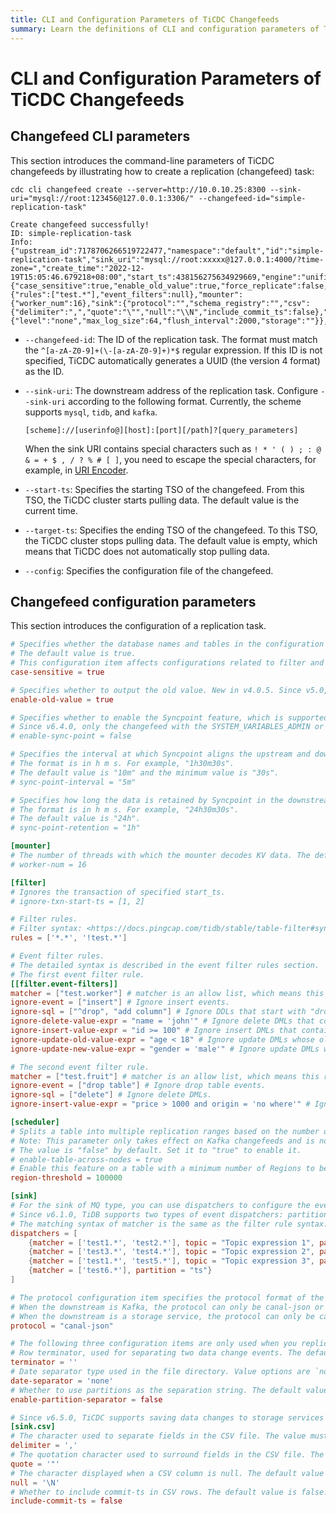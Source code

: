 ```yaml
---
title: CLI and Configuration Parameters of TiCDC Changefeeds
summary: Learn the definitions of CLI and configuration parameters of TiCDC changefeeds.
---
```


# CLI and Configuration Parameters of TiCDC Changefeeds

## Changefeed CLI parameters

This section introduces the command-line parameters of TiCDC changefeeds by illustrating how to create a replication (changefeed) task:

```shell
cdc cli changefeed create --server=http://10.0.10.25:8300 --sink-uri="mysql://root:123456@127.0.0.1:3306/" --changefeed-id="simple-replication-task"
```

```shell
Create changefeed successfully!
ID: simple-replication-task
Info: {"upstream_id":7178706266519722477,"namespace":"default","id":"simple-replication-task","sink_uri":"mysql://root:xxxxx@127.0.0.1:4000/?time-zone=","create_time":"2022-12-19T15:05:46.679218+08:00","start_ts":438156275634929669,"engine":"unified","config":{"case_sensitive":true,"enable_old_value":true,"force_replicate":false,"ignore_ineligible_table":false,"check_gc_safe_point":true,"enable_sync_point":true,"bdr_mode":false,"sync_point_interval":30000000000,"sync_point_retention":3600000000000,"filter":{"rules":["test.*"],"event_filters":null},"mounter":{"worker_num":16},"sink":{"protocol":"","schema_registry":"","csv":{"delimiter":",","quote":"\"","null":"\\N","include_commit_ts":false},"column_selectors":null,"transaction_atomicity":"none","encoder_concurrency":16,"terminator":"\r\n","date_separator":"none","enable_partition_separator":false},"consistent":{"level":"none","max_log_size":64,"flush_interval":2000,"storage":""}},"state":"normal","creator_version":"v6.5.0"}
```

- `--changefeed-id`: The ID of the replication task. The format must match the `^[a-zA-Z0-9]+(\-[a-zA-Z0-9]+)*$` regular expression. If this ID is not specified, TiCDC automatically generates a UUID (the version 4 format) as the ID.
- `--sink-uri`: The downstream address of the replication task. Configure `--sink-uri` according to the following format. Currently, the scheme supports `mysql`, `tidb`, and `kafka`.

    ```
    [scheme]://[userinfo@][host]:[port][/path]?[query_parameters]
    ```

    When the sink URI contains special characters such as `! * ' ( ) ; : @ & = + $ , / ? % # [ ]`, you need to escape the special characters, for example, in [URI Encoder](https://meyerweb.com/eric/tools/dencoder/).

- `--start-ts`: Specifies the starting TSO of the changefeed. From this TSO, the TiCDC cluster starts pulling data. The default value is the current time.
- `--target-ts`: Specifies the ending TSO of the changefeed. To this TSO, the TiCDC cluster stops pulling data. The default value is empty, which means that TiCDC does not automatically stop pulling data.
- `--config`: Specifies the configuration file of the changefeed.

## Changefeed configuration parameters

This section introduces the configuration of a replication task.

```toml
# Specifies whether the database names and tables in the configuration file are case-sensitive.
# The default value is true.
# This configuration item affects configurations related to filter and sink.
case-sensitive = true

# Specifies whether to output the old value. New in v4.0.5. Since v5.0, the default value is `true`.
enable-old-value = true

# Specifies whether to enable the Syncpoint feature, which is supported since v6.3.0 and is disabled by default.
# Since v6.4.0, only the changefeed with the SYSTEM_VARIABLES_ADMIN or SUPER privilege can use the TiCDC Syncpoint feature.
# enable-sync-point = false

# Specifies the interval at which Syncpoint aligns the upstream and downstream snapshots.
# The format is in h m s. For example, "1h30m30s".
# The default value is "10m" and the minimum value is "30s".
# sync-point-interval = "5m"

# Specifies how long the data is retained by Syncpoint in the downstream table. When this duration is exceeded, the data is cleaned up.
# The format is in h m s. For example, "24h30m30s".
# The default value is "24h".
# sync-point-retention = "1h"

[mounter]
# The number of threads with which the mounter decodes KV data. The default value is 16.
# worker-num = 16

[filter]
# Ignores the transaction of specified start_ts.
# ignore-txn-start-ts = [1, 2]

# Filter rules.
# Filter syntax: <https://docs.pingcap.com/tidb/stable/table-filter#syntax>.
rules = ['*.*', '!test.*']

# Event filter rules.
# The detailed syntax is described in the event filter rules section.
# The first event filter rule.
[[filter.event-filters]]
matcher = ["test.worker"] # matcher is an allow list, which means this rule only applies to the worker table in the test database.
ignore-event = ["insert"] # Ignore insert events.
ignore-sql = ["^drop", "add column"] # Ignore DDLs that start with "drop" or contain "add column".
ignore-delete-value-expr = "name = 'john'" # Ignore delete DMLs that contain the condition "name = 'john'".
ignore-insert-value-expr = "id >= 100" # Ignore insert DMLs that contain the condition "id >= 100".
ignore-update-old-value-expr = "age < 18" # Ignore update DMLs whose old value contains "age < 18".
ignore-update-new-value-expr = "gender = 'male'" # Ignore update DMLs whose new value contains "gender = 'male'".

# The second event filter rule.
matcher = ["test.fruit"] # matcher is an allow list, which means this rule only applies to the fruit table in the test database.
ignore-event = ["drop table"] # Ignore drop table events.
ignore-sql = ["delete"] # Ignore delete DMLs.
ignore-insert-value-expr = "price > 1000 and origin = 'no where'" # Ignore insert DMLs that contain the conditions "price > 1000" and "origin = 'no where'".

[scheduler]
# Splits a table into multiple replication ranges based on the number of Regions, and these ranges can be replicated by multiple TiCDC nodes.
# Note: This parameter only takes effect on Kafka changefeeds and is not supported on MySQL changefeeds.
# The value is "false" by default. Set it to "true" to enable it.
# enable-table-across-nodes = true
# Enable this feature on a table with a minimum number of Regions to be included.
region-threshold = 100000

[sink]
# For the sink of MQ type, you can use dispatchers to configure the event dispatcher.
# Since v6.1.0, TiDB supports two types of event dispatchers: partition and topic. For more information, see <partition and topic link>.
# The matching syntax of matcher is the same as the filter rule syntax. For details about the matcher rules, see <>.
dispatchers = [
    {matcher = ['test1.*', 'test2.*'], topic = "Topic expression 1", partition = "ts" },
    {matcher = ['test3.*', 'test4.*'], topic = "Topic expression 2", partition = "index-value" },
    {matcher = ['test1.*', 'test5.*'], topic = "Topic expression 3", partition = "table"},
    {matcher = ['test6.*'], partition = "ts"}
]

# The protocol configuration item specifies the protocol format of the messages sent to the downstream.
# When the downstream is Kafka, the protocol can only be canal-json or avro.
# When the downstream is a storage service, the protocol can only be canal-json or csv.
protocol = "canal-json"

# The following three configuration items are only used when you replicate data to storage sinks and can be ignored when replicating data to MQ or MySQL sinks.
# Row terminator, used for separating two data change events. The default value is an empty string, which means "\r\n" is used.
terminator = ''
# Date separator type used in the file directory. Value options are `none`, `year`, `month`, and `day`. `none` is the default value and means that the date is not separated. For more information, see <https://docs.pingcap.com/tidb/dev/ticdc-sink-to-cloud-storage#data-change-records>.
date-separator = 'none'
# Whether to use partitions as the separation string. The default value is false, which means that partitions in a table are not stored in separate directories. For more information, see <https://docs.pingcap.com/tidb/dev/ticdc-sink-to-cloud-storage#data-change-records)>.
enable-partition-separator = false

# Since v6.5.0, TiCDC supports saving data changes to storage services in CSV format. Ignore the following configurations if you replicate data to MQ or MySQL sinks.
[sink.csv]
# The character used to separate fields in the CSV file. The value must be an ASCII character and defaults to `,`.
delimiter = ','
# The quotation character used to surround fields in the CSV file. The default value is `"`. If the value is empty, no quotation is used.
quote = '"'
# The character displayed when a CSV column is null. The default value is `\N`.
null = '\N'
# Whether to include commit-ts in CSV rows. The default value is false.
include-commit-ts = false
```
